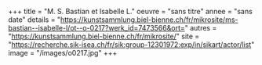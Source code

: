 +++
title = "M. S. Bastian et Isabelle L."
oeuvre = "sans titre"
annee = "sans date"
details = "https://kunstsammlung.biel-bienne.ch/fr/mikrosite/ms-bastian--isabelle-l/ot--o-0217?werk_id=7473566&ort="
autres = "https://kunstsammlung.biel-bienne.ch/fr/mikrosite/"
site = "https://recherche.sik-isea.ch/fr/sik:group-12301972:exp/in/sikart/actor/list"
image = "/images/o0217.jpg"
+++
